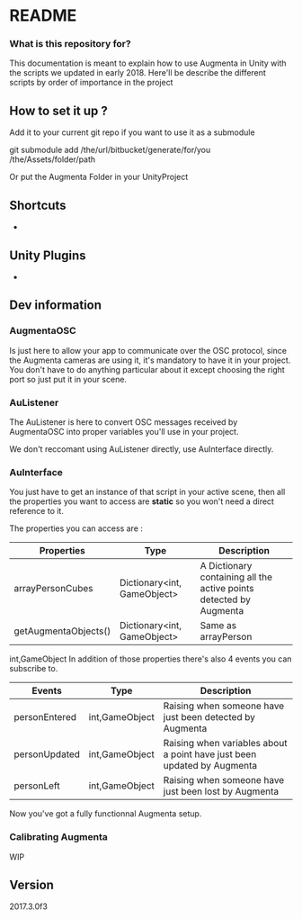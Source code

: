 # README #

### What is this repository for? ###

This documentation is meant to explain how to use Augmenta in Unity with the scripts we updated in early 2018.
Here'll be describe the different scripts by order of importance in the project

## How to set it up ? 
Add it to your current git repo if you want to use it as a submodule

git submodule add /the/url/bitbucket/generate/for/you /the/Assets/folder/path

Or put the Augmenta Folder in your UnityProject

## Shortcuts 
-
## Unity Plugins 
-
## Dev information 

### AugmentaOSC

Is just here to allow your app to communicate over the OSC protocol, since the Augmenta cameras are using it, it's mandatory to have it in your project. You don't have to do anything particular about it except choosing the right port so just put it in your scene.

### AuListener

The AuListener is here to convert OSC messages received by AugmentaOSC into proper variables you'll use in your project.

We don't reccomant using AuListener directly, use AuInterface directly.

### AuInterface

You just have to get an instance of that script in your active scene, then all the properties you want to access are **static** so you won't need a direct reference to it.

The properties you can access are :

Properties      |Type                   |Description                                                       |
----------------|-----------------------|------------------------------------------------------------------|
arrayPersonCubes    |Dictionary<int, GameObject>|A Dictionary containing all the active points detected by Augmenta|
getAugmentaObjects()|Dictionary<int, GameObject>|Same as arrayPerson                                               |
int,GameObject
In addition of those properties there's also 4 events you can subscribe to.

Events       |Type  |Description                                                                         |
-------------|------|------------------------------------------------------------------------------------|
personEntered|int,GameObject|Raising when someone have just been detected by Augmenta                            |
personUpdated|int,GameObject|Raising when variables about a point have just been updated by Augmenta             |
personLeft   |int,GameObject|Raising when someone have just been lost by Augmenta                                |

Now you've got a fully functionnal Augmenta setup.

### Calibrating Augmenta
WIP

## Version 
2017.3.0f3